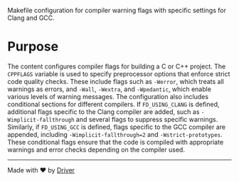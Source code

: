 <!--------------------------------------------------------------------------------->
<!-- IMPORTANT: This file is auto-generated by Driver (https://driver.ai). -------->
<!-- Manual edits may be overwritten on future commits. --------------------------->
<!--------------------------------------------------------------------------------->

Makefile configuration for compiler warning flags with specific settings for Clang and GCC.

# Purpose
The content configures compiler flags for building a C or C++ project. The `CPPFLAGS` variable is used to specify preprocessor options that enforce strict code quality checks. These include flags such as `-Werror`, which treats all warnings as errors, and `-Wall`, `-Wextra`, and `-Wpedantic`, which enable various levels of warning messages. The configuration also includes conditional sections for different compilers. If `FD_USING_CLANG` is defined, additional flags specific to the Clang compiler are added, such as `-Wimplicit-fallthrough` and several flags to suppress specific warnings. Similarly, if `FD_USING_GCC` is defined, flags specific to the GCC compiler are appended, including `-Wimplicit-fallthrough=2` and `-Wstrict-prototypes`. These conditional flags ensure that the code is compiled with appropriate warnings and error checks depending on the compiler used.

---
Made with ❤️ by [Driver](https://www.driver.ai/)